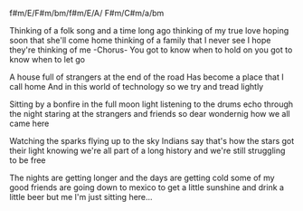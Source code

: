 f#m/E/F#m/bm/f#m/E/A/ F#m/C#m/a/bm

Thinking of a folk song and a time long ago
thinking of my true love hoping soon that she'll come home
thinking of a family that I never see
I hope they're thinking of me
-Chorus-
You got to know when to hold on
you got to know when to let go

A house full of strangers at the end of the road
Has become a place that I call home
And in this world of technology
so we try and tread lightly

Sitting by a bonfire in the full moon light
listening to the drums echo through the night
staring at the strangers and friends so dear
wondernig how we all came here

Watching the sparks flying up to the sky
Indians say that's how the stars got their light
knowing we're all part of a long history
and we're still struggling to be free

The nights are getting longer and the days are getting cold
some of my good friends are going down to mexico
to get a little sunshine and drink a little beer
but me I'm just sitting here...